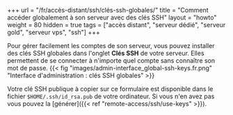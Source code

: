 +++
url = "/fr/accès-distant/ssh/clés-ssh-globales/"
title = "Comment accéder globalement à son serveur avec des clés SSH"
layout = "howto"
weight = 80
hidden = true
tags = ["accès distant", "serveur dédié", "serveur gold", "serveur vps", "ssh"]
+++

Pour gérer facilement les comptes de son serveur, vous pouvez installer des clés SSH globales dans l'onglet **Clés SSH** de votre serveur. Elles permettent de se connecter à n'importe quel compte sans connaître son mot de passe.
{{< fig "images/admin-interface_global-ssh-keys.fr.png" "Interface d'administration : clés SSH globales" >}}

Votre clé SSH publique à copier sur ce formulaire est disponible dans le fichier `$HOME/.ssh/id_rsa.pub` de votre ordinateur. Si vous n'en avez pas vous pouvez la [générer]({{< ref "remote-access/ssh/use-keys" >}}).
